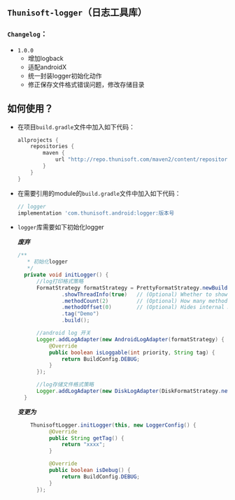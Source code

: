 ## `Thunisoft-logger`（日志工具库）

### `Changelog`：
- `1.0.0`
    - 增加logback
    - 适配androidX
    - 统一封装logger初始化动作
    - 修正保存文件格式错误问题，修改存储目录

## 如何使用？

- 在项目`build.gradle`文件中加入如下代码：

  ```groovy
  allprojects {
      repositories {
          maven { 
              url "http://repo.thunisoft.com/maven2/content/repositories/releases/" 
          }
      }
  }
  ```



- 在需要引用的module的`build.gradle`文件中加入如下代码：

    ```groovy
    // logger
    implementation 'com.thunisoft.android:logger:版本号
    ```
    
- `logger`库需要如下初始化logger

  ***废弃***
  ```java
  /**
     * 初始化logger
     */
    private void initLogger() {
        //log打印格式策略
        FormatStrategy formatStrategy = PrettyFormatStrategy.newBuilder()
                .showThreadInfo(true)   // (Optional) Whether to show thread info or not. Default true
                .methodCount(2)         // (Optional) How many method line to show. Default 2
                .methodOffset(0)        // (Optional) Hides internal method calls up to offset. Default 5
                .tag("Demo")
                .build();
  
        //android log 开关
        Logger.addLogAdapter(new AndroidLogAdapter(formatStrategy) {
            @Override
            public boolean isLoggable(int priority, String tag) {
                return BuildConfig.DEBUG;
            }
        });
  
        //log存储文件格式策略
        Logger.addLogAdapter(new DiskLogAdapter(DiskFormatStrategy.newBuilder().build(this)));
    }
  ```
  ***变更为***
  ```java
      ThunisoftLogger.initLogger(this, new LoggerConfig() {
            @Override
            public String getTag() {
                return "xxxx";
            }
  
            @Override
            public boolean isDebug() {
                return BuildConfig.DEBUG;
            }
        });
  ```